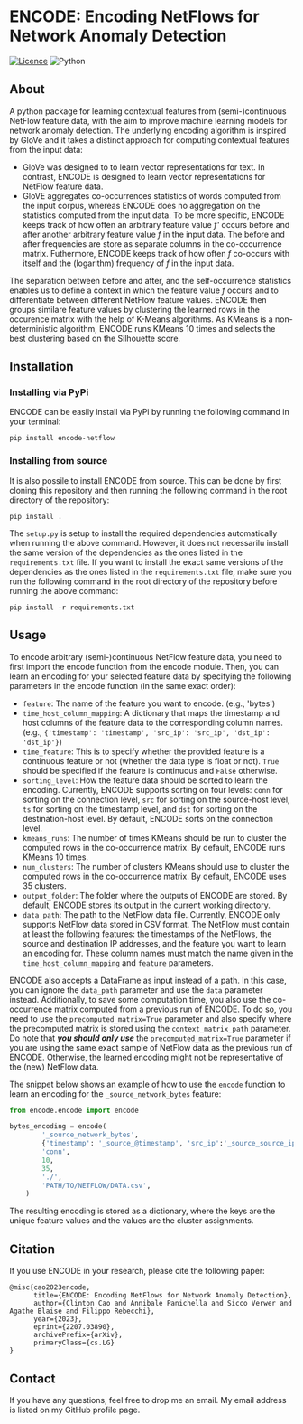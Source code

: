 # ENCODE: Encoding NetFlows for Network Anomaly Detection
[![Licence](https://img.shields.io/github/license/Ileriayo/markdown-badges?style=for-the-badge)](./LICENSE) ![Python](https://img.shields.io/badge/python-3670A0?style=for-the-badge&logo=python&logoColor=ffdd54)

## About
A python package for learning contextual features from (semi-)continuous NetFlow feature data, with the aim to improve machine learning models for network anomaly detection. The underlying encoding algorithm is inspired by GloVe and it takes a distinct approach for computing contextual features from the input data:
- GloVe was designed to to learn vector representations for text. In contrast, ENCODE is designed to learn vector representations for NetFlow feature data.
- GloVE aggregates co-occurrences statistics of words computed from the input corpus, whereas ENCODE does no aggregation on the statistics computed from the input data. To be more specific, ENCODE keeps track of how often an arbitrary feature value *f'* occurs before and after another arbitrary feature value *f* in the input data. The before and after frequencies are store as separate columns in the co-occurrence matrix. Futhermore, ENCODE keeps track of how often *f* co-occurs with itself and the (logarithm) frequency of *f* in the input data.

The separation between before and after, and the self-occurrence statistics enables us to define a context in which the feature value *f* occurs and to differentiate between different NetFlow feature values. ENCODE then groups similare feature values by clustering the learned rows in the occurence matrix with the help of K-Means algorithms. As KMeans is a non-deterministic algorithm, ENCODE runs KMeans 10 times and selects the best clustering based on the Silhouette score.

## Installation
### Installing via PyPi
ENCODE can be easily install via PyPi by running the following command in your terminal:
```
pip install encode-netflow
``````

### Installing from source
It is also possile to install ENCODE from source. This can be done by first cloning this repository and then running the following command in the root directory of the repository:
```
pip install .
```

The `setup.py` is setup to install the required dependencies automatically when running the above command. However, it does not necessarilu install the same version of the dependencies as the ones listed in the `requirements.txt` file. If you want to install the exact same versions of the dependencies as the ones listed in the `requirements.txt` file, make sure you run the following command in the root directory of the repository before running the above command:
```
pip install -r requirements.txt
```

## Usage
To encode arbitrary (semi-)continuous NetFlow feature data, you need to first import the encode function from the encode module. Then, you can learn an encoding for your selected feature data by specifying the following parameters in the encode function (in the same exact order):
- `feature`: The name of the feature you want to encode. (e.g., 'bytes')
- `time_host_column_mapping`: A dictionary that maps the timestamp and host columns of the feature data to the corresponding column names. (e.g., `{'timestamp': 'timestamp', 'src_ip': 'src_ip', 'dst_ip': 'dst_ip'}`)
- `time_feature`: This is to specify whether the provided feature is a continuous feature or not (whether the data type is float or not). `True` should be specified if the feature is continuous and `False` otherwise.
-  `sorting_level`: How the feature data should be sorted to learn the encoding. Currently, ENCODE supports sorting on four levels: `conn` for sorting on the connection level, `src` for sorting on the source-host level, `ts` for sorting on the timestamp level, and `dst` for sorting on the destination-host level. By default, ENCODE sorts on the connection level.
- `kmeans_runs`: The number of times KMeans should be run to cluster the computed rows in the co-occurrence matrix. By default, ENCODE runs KMeans 10 times.
- `num_clusters`: The number of clusters KMeans should use to cluster the computed rows in the co-occurrence matrix. By default, ENCODE uses 35 clusters.
- `output_folder`: The folder where the outputs of ENCODE are stored. By default, ENCODE stores its output in the current working directory.
- `data_path`: The path to the NetFlow data file. Currently, ENCODE only supports NetFlow data stored in CSV format. The NetFlow must contain at least the following features: the timestamps of the NetFlows, the source and destination IP addresses, and the feature you want to learn an encoding for. These column names must match the name given in the `time_host_column_mapping` and `feature` parameters. 

ENCODE also accepts a DataFrame as input instead of a path. In this case, you can ignore the `data_path` parameter and use the `data` parameter instead. Additionally, to save some computation time, you also use the co-occurrence matrix computed from a previous run of ENCODE. To do so, you need to use the `precomputed_matrix=True` parameter and also specify where the precomputed matrix is stored using the `context_matrix_path` parameter. Do note that ***you should only use*** the `precomputed_matrix=True` parameter if you are using the same exact sample of NetFlow data as the previous run of ENCODE. Otherwise, the learned encoding might not be representative of the (new) NetFlow data.

The snippet below shows an example of how to use the `encode` function to learn an encoding for the `_source_network_bytes` feature:
```python
from encode.encode import encode

bytes_encoding = encode(
 		'_source_network_bytes',
 		{'timestamp': '_source_@timestamp', 'src_ip':'_source_source_ip', 'dst_ip':'_source_destination_ip'},
 		'conn',
 		10,
 		35,
		'./',
		'PATH/TO/NETFLOW/DATA.csv',
	)
```

The resulting encoding is stored as a dictionary, where the keys are the unique feature values and the values are the cluster assignments. 

## Citation
If you use ENCODE in your research, please cite the following paper:
```
@misc{cao2023encode,
      title={ENCODE: Encoding NetFlows for Network Anomaly Detection}, 
      author={Clinton Cao and Annibale Panichella and Sicco Verwer and Agathe Blaise and Filippo Rebecchi},
      year={2023},
      eprint={2207.03890},
      archivePrefix={arXiv},
      primaryClass={cs.LG}
}
```

## Contact
If you have any questions, feel free to drop me an email. My email address is listed on my GitHub profile page.



